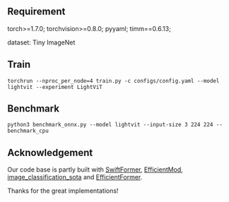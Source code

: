 ## Requirement

torch>=1.7.0; torchvision>=0.8.0; pyyaml; timm==0.6.13;

dataset: Tiny ImageNet

## Train

```torchrun --nproc_per_node=4 train.py -c configs/config.yaml --model lightvit --experiment LightViT```

## Benchmark

```python3 benchmark_onnx.py --model lightvit --input-size 3 224 224 --benchmark_cpu```

## Acknowledgement

Our code base is partly built with [SwiftFormer](https://github.com/Amshaker/SwiftFormer), [EfficientMod](https://github.com/ma-xu/EfficientMod/tree/main), [image_classification_sota](https://github.com/hunto/image_classification_sota) and [EfficientFormer](https://github.com/snap-research/EfficientFormer/tree/main).

Thanks for the great implementations!

